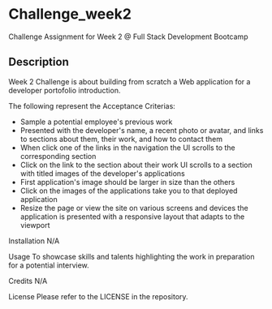 # Challenge_week2
Challenge Assignment for Week 2 @ Full Stack Development Bootcamp

## Description
Week 2 Challenge is about building from scratch a Web application for a developer portofolio introduction.

The following represent the Acceptance Criterias:

- Sample a potential employee's previous work
- Presented with the developer's name, a recent photo or avatar, and links to sections about them, their work, and how to contact them
- When click one of the links in the navigation the UI scrolls to the corresponding section
- Click on the link to the section about their work UI scrolls to a section with titled images of the developer's applications
- First application's image should be larger in size than the others
- Click on the images of the applications take you to that deployed application
- Resize the page or view the site on various screens and devices the application is presented with a responsive layout that adapts to the viewport

Installation
N/A

Usage
To showcase skills and talents highlighting the work in preparation for a potential interview.

Credits
N/A

License
Please refer to the LICENSE in the repository.
